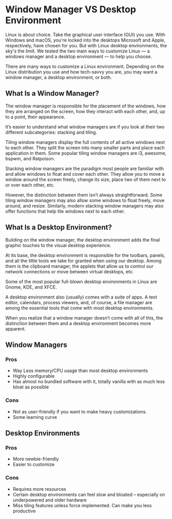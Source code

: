 # Window Manager VS Desktop Environment

Linux is about choice. Take the graphical user interface (GUI) you use. With Windows and macOS, you're locked into the desktops Microsoft and Apple, respectively, have chosen for you. But with Linux desktop environments, the sky's the limit. We tested the two main ways to customize Linux — a windows manager and a desktop environment — to help you choose.

There are many ways to customize a Linux environment. Depending on the Linux distribution you use and how tech-savvy you are, you may want a window manager, a desktop environment, or both.

## What Is a Window Manager?

The window manager is responsible for the placement of the windows, how they are arranged on the screen, how they interact with each other, and, up to a point, their appearance.

It’s easier to understand what window managers are if you look at their two different subcategories: stacking and tiling.

Tiling window managers display the full contents of all active windows next to each other. They split the screen into many smaller parts and place each application in them. Some popular tiling window managers are i3, awesome, bspwm, and Ratpoison.

Stacking window managers are the paradigm most people are familiar with and allow windows to float and cover each other. They allow you to move a window around the screen freely, change its size, place two of them next to or over each other, etc.

However, the distinction between them isn’t always straightforward. Some tiling window managers may also allow some windows to float freely, move around, and resize. Similarly, modern stacking window managers may also offer functions that help tile windows next to each other.

## What Is a Desktop Environment?

Building on the window manager, the desktop environment adds the final graphic touches to the visual desktop experience.

At its base, the desktop environment is responsible for the toolbars, panels, and all the little tools we take for granted when using our desktop. Among them is the clipboard manager, the applets that allow us to control our network connections or move between virtual desktops, etc.

Some of the most popular full-blown desktop environments in Linux are Gnome, KDE, and XFCE.

A desktop environment also (usually) comes with a suite of apps. A text editor, calendars, process viewers, and, of course, a file manager are among the essential tools that come with most desktop environments.

When you realize that a window manager doesn’t come with all of this, the distinction between them and a desktop environment becomes more apparent.

## Window Managers

### Pros

* Way Less memory/CPU usage than most desktop environments
* Highly configurable
* Has almost no bundled software with it, totally vanilla with as much less bloat as possible

### Cons

* Not as user-friendly if you want to make heavy customizations.
* Some learning curve

## Desktop Environments

### Pros

* More newbie-friendly
* Easier to customize

### Cons

* Requires more resources
* Certain desktop environments can feel slow and bloated – especially on underpowered and older hardware
* Miss tiling features unless force implemented. Can make you less productive